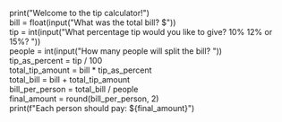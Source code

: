 print("Welcome to the tip calculator!")\
bill = float(input("What was the total bill? $"))\
tip = int(input("What percentage tip would you like to give? 10% 12% or 15%? "))\
people = int(input("How many people will split the bill? "))\
tip_as_percent = tip / 100\
total_tip_amount = bill * tip_as_percent\
total_bill = bill + total_tip_amount\
bill_per_person = total_bill / people\
final_amount = round(bill_per_person, 2)\
print(f"Each person should pay: ${final_amount}")
